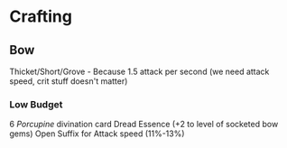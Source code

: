 # Crafting

## Bow

Thicket/Short/Grove - Because 1.5 attack per second (we need attack speed, crit stuff doesn't matter)

### Low Budget
6 _Porcupine_ divination card
Dread Essence (+2 to level of socketed bow gems) 
Open Suffix for Attack speed (11%-13%)
